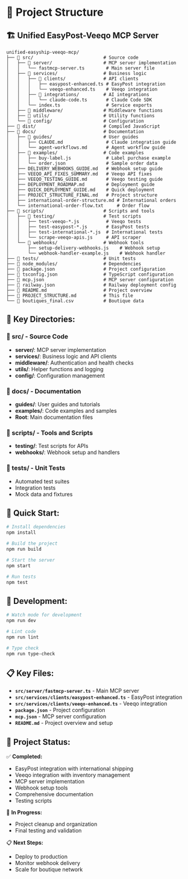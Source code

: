# 📁 **Project Structure**

## 🏗️ **Unified EasyPost-Veeqo MCP Server**

```
unified-easyship-veeqo-mcp/
├── 📁 src/                          # Source code
│   ├── 📁 server/                   # MCP server implementation
│   │   └── fastmcp-server.ts        # Main server file
│   ├── 📁 services/                 # Business logic
│   │   ├── 📁 clients/              # API clients
│   │   │   ├── easypost-enhanced.ts # EasyPost integration
│   │   │   └── veeqo-enhanced.ts    # Veeqo integration
│   │   ├── 📁 integrations/         # AI integrations
│   │   │   └── claude-code.ts       # Claude Code SDK
│   │   └── index.ts                 # Service exports
│   ├── 📁 middleware/               # Middleware functions
│   ├── 📁 utils/                    # Utility functions
│   └── 📁 config/                   # Configuration
├── 📁 dist/                         # Compiled JavaScript
├── 📁 docs/                         # Documentation
│   ├── 📁 guides/                   # User guides
│   │   ├── CLAUDE.md                # Claude integration guide
│   │   └── agent-workflows.md       # Agent workflow guide
│   ├── 📁 examples/                 # Code examples
│   │   ├── buy-label.js             # Label purchase example
│   │   └── order.json               # Sample order data
│   ├── DELIVERY_WEBHOOKS_GUIDE.md   # Webhook setup guide
│   ├── VEEQO_API_FIXES_SUMMARY.md   # Veeqo API fixes
│   ├── VEEQO_TESTING_GUIDE.md       # Veeqo testing guide
│   ├── DEPLOYMENT_ROADMAP.md        # Deployment guide
│   ├── QUICK_DEPLOYMENT_GUIDE.md    # Quick deployment
│   ├── PROJECT_STRUCTURE_FINAL.md   # Project structure
│   ├── international-order-structure.md # International orders
│   └── international-order-flow.txt     # Order flow
├── 📁 scripts/                      # Scripts and tools
│   ├── 📁 testing/                  # Test scripts
│   │   ├── test-veeqo-*.js          # Veeqo tests
│   │   ├── test-easypost-*.js       # EasyPost tests
│   │   ├── test-international-*.js  # International tests
│   │   └── scrape-veeqo-apis.js     # API scraper
│   └── 📁 webhooks/                 # Webhook tools
│       ├── setup-delivery-webhooks.js    # Webhook setup
│       └── webhook-handler-example.js    # Webhook handler
├── 📁 tests/                        # Unit tests
├── 📁 node_modules/                 # Dependencies
├── 📄 package.json                  # Project configuration
├── 📄 tsconfig.json                 # TypeScript configuration
├── 📄 mcp.json                      # MCP server configuration
├── 📄 railway.json                  # Railway deployment config
├── 📄 README.md                     # Project overview
├── 📄 PROJECT_STRUCTURE.md          # This file
└── 📄 boutiques_final.csv           # Boutique data
```

## 🎯 **Key Directories:**

### **📁 src/** - Source Code

- **server/**: MCP server implementation
- **services/**: Business logic and API clients
- **middleware/**: Authentication and health checks
- **utils/**: Helper functions and logging
- **config/**: Configuration management

### **📁 docs/** - Documentation

- **guides/**: User guides and tutorials
- **examples/**: Code examples and samples
- **Root**: Main documentation files

### **📁 scripts/** - Tools and Scripts

- **testing/**: Test scripts for APIs
- **webhooks/**: Webhook setup and handlers

### **📁 tests/** - Unit Tests

- Automated test suites
- Integration tests
- Mock data and fixtures

## 🚀 **Quick Start:**

```bash
# Install dependencies
npm install

# Build the project
npm run build

# Start the server
npm start

# Run tests
npm test
```

## 🔧 **Development:**

```bash
# Watch mode for development
npm run dev

# Lint code
npm run lint

# Type check
npm run type-check
```

## 📋 **Key Files:**

- **`src/server/fastmcp-server.ts`** - Main MCP server
- **`src/services/clients/easypost-enhanced.ts`** - EasyPost integration
- **`src/services/clients/veeqo-enhanced.ts`** - Veeqo integration
- **`package.json`** - Project configuration
- **`mcp.json`** - MCP server configuration
- **`README.md`** - Project overview and setup

## 🎯 **Project Status:**

✅ **Completed:**

- EasyPost integration with international shipping
- Veeqo integration with inventory management
- MCP server implementation
- Webhook setup tools
- Comprehensive documentation
- Testing scripts

🔄 **In Progress:**

- Project cleanup and organization
- Final testing and validation

📋 **Next Steps:**

- Deploy to production
- Monitor webhook delivery
- Scale for boutique network
